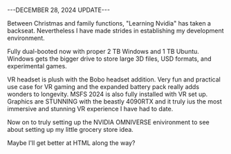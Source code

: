 ---DECEMBER 28, 2024 UPDATE---
<p>Between Christmas and family functions, "Learning Nvidia" has taken a backseat. Nevertheless I have made strides in establishing my development environment. 

Fully dual-booted now with proper 2 TB Windows and 1 TB Ubuntu. Windows gets the bigger drive to store large 3D files, USD formats, and experimental games. 

VR headset is plush with the Bobo headset addition. Very fun and practical use case for VR gaming and the expanded battery pack really adds wonders to longevity. 
MSFS 2024 is also fully installed with VR set up. Graphics are STUNNING  with the beastly 4090RTX and it truly ius the most immersive and stunning VR experience I have had to date. 

Now on to truly setting up the NVIDIA OMNIVERSE enivironment to see about setting up my little grocery store idea. 

Maybe I'll get better at HTML along the way? </p>

